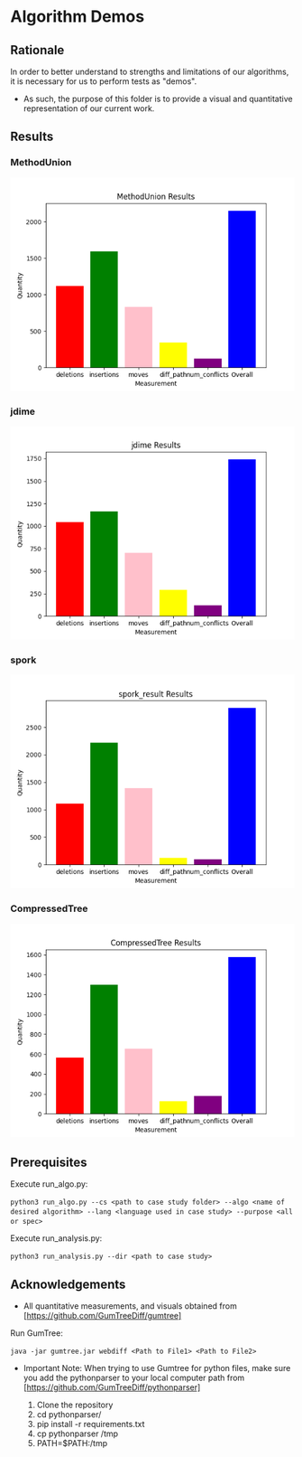 # Algorithm Demos

## Rationale

In order to better understand to strengths and limitations of our algorithms, it is necessary for us to perform tests as "demos". 
* As such, the purpose of this folder is to provide a visual and quantitative representation of our current work. 


## Results

### MethodUnion
![My Image](images/MethodUnion.png)

### jdime
![My Image](images/jdime.png)

### spork
![My Image](images/spork_result.png)

### CompressedTree
![My Image](images/CompressedTree.png)



## Prerequisites

Execute run_algo.py:

`python3 run_algo.py --cs <path to case study folder> --algo <name of desired algorithm> --lang <language used in case study> --purpose <all or spec>`

Execute run_analysis.py:

`python3 run_analysis.py --dir <path to case study>`

## Acknowledgements

* All quantitative measurements, and visuals obtained from [https://github.com/GumTreeDiff/gumtree]

Run GumTree:

`java -jar gumtree.jar webdiff <Path to File1> <Path to File2>`

* Important Note: When trying to use Gumtree for python files, make sure you add the pythonparser to your local computer path from [https://github.com/GumTreeDiff/pythonparser]

    1. Clone the repository
    2. cd pythonparser/
    3. pip install -r requirements.txt
    4. cp pythonparser /tmp
    5. PATH=$PATH:/tmp

